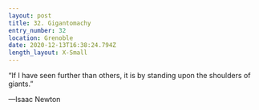 ```yaml
---
layout: post
title: 32. Gigantomachy
entry_number: 32
location: Grenoble
date: 2020-12-13T16:38:24.794Z
length_layout: X-Small
---
```

“If I have seen further than others, it is by standing upon the shoulders of giants.” 

—Isaac Newton